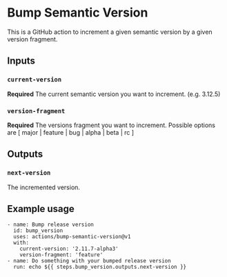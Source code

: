 # Bump Semantic Version

This is a GitHub action to increment a given semantic version by a given version fragment.

## Inputs

### `current-version`

**Required** The current semantic version you want to increment. (e.g. 3.12.5)

### `version-fragment`

**Required** The versions fragment you want to increment. 
Possible options are [ major | feature | bug | alpha | beta | rc ]

## Outputs

### `next-version`

The incremented version.

## Example usage

    - name: Bump release version
      id: bump_version
      uses: actions/bump-semantic-version@v1
      with:
        current-version: '2.11.7-alpha3'
        version-fragment: 'feature'
    - name: Do something with your bumped release version
      run: echo ${{ steps.bump_version.outputs.next-version }}